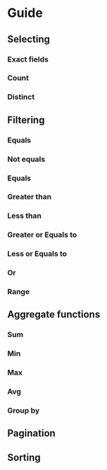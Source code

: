 # Guide

## Selecting

### Exact fields
### Count
### Distinct

## Filtering

### Equals
### Not equals
### Equals
### Greater than
### Less than
### Greater or Equals to
### Less or Equals to
### Or
### Range

## Aggregate functions
### Sum
### Min
### Max
### Avg
### Group by

## Pagination

## Sorting